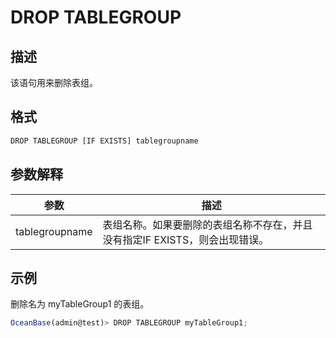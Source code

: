 DROP TABLEGROUP 
====================================



描述 
-----------

该语句用来删除表组。

格式 
-----------

```javascript
DROP TABLEGROUP [IF EXISTS] tablegroupname
```



参数解释 
-------------



|     **参数**     |                   **描述**                   |
|----------------|--------------------------------------------|
| tablegroupname | 表组名称。如果要删除的表组名称不存在，并且没有指定IF EXISTS，则会出现错误。 |



示例 
-----------

删除名为 myTableGroup1 的表组。

```javascript
OceanBase(admin@test)> DROP TABLEGROUP myTableGroup1;
```



